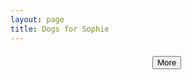```yaml
---
layout: page
title: Dogs for Sophie
---
```


<link rel="stylesheet" href="/css/main.css" type="text/css">
<link rel="stylesheet" href="/css/stock.css" type="text/css">

<script src="http://ajax.googleapis.com/ajax/libs/jquery/1.11.1/jquery.min.js"></script>
<script type="text/javascript">

  var nextQuery = null;

  var loadImages = function(searchTerm, next) {
    if (next) {
      if (nextQuery) {
        $.get('https://www.googleapis.com/customsearch/v1?q='+searchTerm+'&start='+nextQuery.startIndex+'cx=012813865030616110872:i1ij5jt2494&imgColorType=color&searchType=image&key=AIzaSyDYsBFujVbyB4SyE3_8atE9tP28ITCvmR0', function(result) {
          nextQuery = result.queries.nextPage ? result.queries.nextPage : null;
          result.items.forEach(function(item) {
            buildImage(item);
          });
        });
      } else {
        alert('there are no more puppies :(');
      }
    }
    // first query
    else {
      $.get('https://www.googleapis.com/customsearch/v1?q='+searchTerm+'&cx=012813865030616110872:i1ij5jt2494&imgColorType=color&searchType=image&key=AIzaSyDYsBFujVbyB4SyE3_8atE9tP28ITCvmR0', function(result) {
        nextQuery = result.queries.nextPage ? result.queries.nextPage : null;
        result.items.forEach(function(item) {
          buildImage(item);
        });
      });
    }
  };

  var searchTerms = [
    'cute puppies',
    'cute puppies wearing boots',
    'dogs with boots',
    'small puppies',
    'small dogs',
    'puppies with boots',
    'dogs wearing clothes',
    'puppies wearing clothes',
    'dogs with clothes',
    'puppies with clothes',
    'dogs wearing costumes',
    'puppies wearing costumes',
    'adorable puppies',
    'small white dogs',
    'small white puppies'
  ];

  function buildImage(result) {

    var img = document.createElement('img');
    var div = document.createElement('div');

    div.style.clear = 'both';
    div.style.margin = '20px auto';
    div.style.maxWidth = '100%';
    div.setAttribute('class', 'centered');

    img.style.width = result.width + 'px';
    img.style.maxWidth = '100%';
    img.style.margin = '0 auto';
    img.style.display = 'block';

    var container = document.getElementById('image-container');

    img.onload = function() {
      div.appendChild(img);
      container.appendChild(div);
    };

    img.src = result.link;
  }

  function searchComplete() {

    imageSearch.results.forEach(function (result) {
      buildImage(result);
    });
  }

  $(document).ready(function() {
    var searchTerm = searchTerms[Math.floor(Math.random() * searchTerms.length)];
    console.log(searchTerm);
    loadImages(searchTerm, false);

    $('#more').click(function() {
      loadImages(searchTerm, true);
    });
  });

</script>

<div id="image-container">
</div>

<div style="margin:20px auto;width:50px;">
  <button class="btn" id="more">More</button>
</div>

